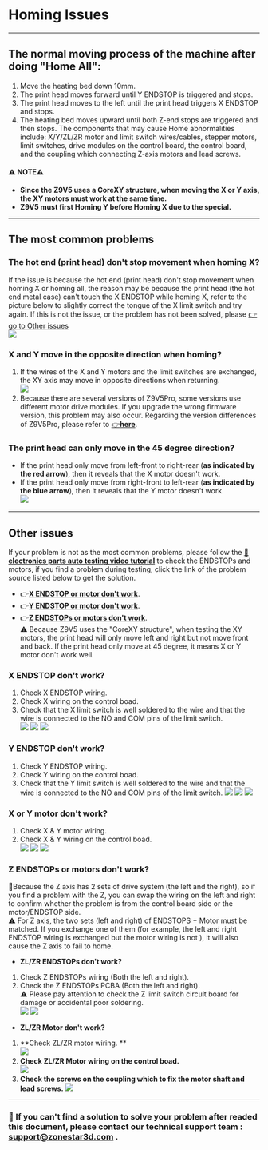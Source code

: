 # Homing Issues

-----
## The normal moving process of the machine after doing "Home All":
1. Move the heating bed down 10mm.
2. The print head moves forward until Y ENDSTOP is triggered and stops.
3. The print head moves to the left until the print head triggers X ENDSTOP and stops.
4. The heating bed moves upward until both Z-end stops are triggered and then stops.
The components that may cause Home abnormalities include:
X/Y/ZL/ZR motor and limit switch wires/cables, stepper motors, limit switches, drive modules on the control board, the control board, and the coupling which connecting Z-axis motors and lead screws.     
#### :warning: NOTE:warning: 
- **Since the Z9V5 uses a CoreXY structure, when moving the X or Y axis, the XY motors must work at the same time.**
- **Z9V5 must first Homing Y before Homing X due to the special.**

-----
## The most common problems
### The hot end (print head) don't stop movement when homing X?
If the issue is because the hot end (print head) don't stop movement when homing X or homing all, the reason may be because the print head (the hot end metal case) can't touch the X ENDSTOP while homing X, refer to the picture below to slightly correct the tongue of the X limit switch and try again. If this is not the issue, or the problem has not been solved, please [:point_right: go to Other issues](#other-issues)    
![](correct_x_switch.jpg)

### X and Y move in the opposite direction when homing?
1. If the wires of the X and Y motors and the limit switches are exchanged, the XY axis may move in opposite directions when returning.    
![](./belt.jpg)    
2. Because there are several versions of Z9V5Pro, some versions use different motor drive modules. If you upgrade the wrong firmware version, this problem may also occur. Regarding the version differences of Z9V5Pro, please refer to [:point_right:**here**](https://github.com/ZONESTAR3D/Z9/tree/main/Z9V5#how-to-distinguish-z9v5-mk1mk2mk3mk4mk5mk6).

### The print head can only move in the 45 degree direction?
- If the print head only move from left-front to right-rear (**as indicated by the red arrow**), then it reveals that the X motor doesn't work. 
- If the print head only move from right-front to left-rear (**as indicated by the blue arrow**), then it reveals that the Y motor doesn't work.   
![](./XYMotor_Issue.jpg)   

-----
## Other issues
If your problem is not as the most common problems, please follow the [:movie_camera:**electronics parts auto testing video tutorial**](https://youtu.be/Mf92BlmKA0A) to check the ENDSTOPs and motors, if you find a problem during testing, click the link of the problem source listed below to get the solution.  
- :point_right:[**X ENDSTOP or motor don't work**](#x-endstop-or-motor-dont-work).
- :point_right:[**Y ENDSTOP or motor don't work**](#y-endstop-or-motor-dont-work).
- :point_right:[**Z ENDSTOPs or motors don't work**](#z-endstops-or-motors-dont-work).  
:warning: Because Z9V5 uses the "CoreXY structure", when testing the XY motors, the print head will only move left and right but not move front and back. If the print head only move at 45 degree, it means X or Y motor don't work well.

### X ENDSTOP don't work?
1. Check X ENDSTOP wiring. 
2. Check X wiring on the control boad.   
3. Check that the X limit switch is well soldered to the wire and that the wire is connected to the NO and COM pins of the limit switch.   
![](x_endstop_wring.jpg) ![](xy_wiring_board.jpg) ![](X_limitswitch.jpg)

### Y ENDSTOP don't work?
1. Check Y ENDSTOP wiring.    
2. Check Y wiring on the control boad.   
3. Check that the Y limit switch is well soldered to the wire and that the wire is connected to the NO and COM pins of the limit switch.
![](y_endstop_wring.jpg)  ![](xy_wiring_board.jpg) ![](y_limitswitch.jpg)

### X or Y motor don't work?
1. Check X & Y motor wiring.    
2. Check X & Y wiring on the control boad.   
![](x_motor_wring.jpg) ![](y_motor_wring.jpg) ![](xy_wiring_board.jpg)

### Z ENDSTOPs or motors don't work?
:loudspeaker:Because the Z axis has 2 sets of drive system (the left and the right), so if you find a problem with the Z, you can swap the wiring on the left and right to confirm whether the problem is from the control board side or the motor/ENDSTOP side.   
:warning: For Z axis, the two sets (left and right) of ENDSTOPS + Motor must be matched. If you exchange one of them (for example, the left and right ENDSTOP wiring is exchanged but the motor wiring is not ), it will also cause the Z axis to fail to home.  
- **ZL/ZR ENDSTOPs don't work?**  
1. Check Z ENDSTOPs wiring (Both the left and right).    
2. Check the Z ENDSTOPs PCBA  (Both the left and right).    
:warning: Please pay attention to check the Z limit switch circuit board for damage or accidental poor soldering.   
![](Z_endstop_wring.jpg) ![](Z_endstop.jpg)
- **ZL/ZR Motor don't work?**  
1. **Check ZL/ZR motor wiring. **  
![](Z_motor_wring.jpg)  
2. **Check ZL/ZR Motor wiring on the control boad.**   
![](Z_wiring_board.jpg)
3. **Check the screws on the coupling which to fix the motor shaft and lead screws.**
![](Z_coupling_screw.jpg)

-----
### :email: If you can't find a solution to solve your problem after readed this document, please contact our technical support team : support@zonestar3d.com .